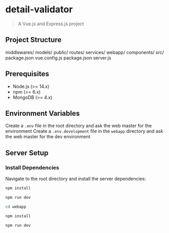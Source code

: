 # detail-validator

> A Vue.js and Express.js project

## Project Structure

middlewares/
models/
public/
routes/
services/
webapp/
  components/
  src/
  package.json
  vue.config.js
package.json
server.js

## Prerequisites

- Node.js (>= 14.x)
- npm (>= 6.x)
- MongoDB (>= 4.x)

## Environment Variables

Create a `.env` file in the root directory and ask the web master for the environment
Create a `.env.development` file in the `webapp` directory and ask the web master for the dev environment

## Server Setup

### Install Dependencies

Navigate to the root directory and install the server dependencies:

```bash
npm install

npm run dev

cd webapp

npm install

npm run dev